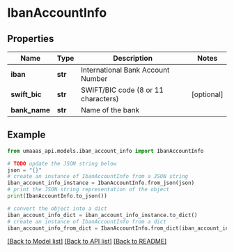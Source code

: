 # IbanAccountInfo


## Properties

Name | Type | Description | Notes
------------ | ------------- | ------------- | -------------
**iban** | **str** | International Bank Account Number | 
**swift_bic** | **str** | SWIFT/BIC code (8 or 11 characters) | [optional] 
**bank_name** | **str** | Name of the bank | 

## Example

```python
from umaaas_api.models.iban_account_info import IbanAccountInfo

# TODO update the JSON string below
json = "{}"
# create an instance of IbanAccountInfo from a JSON string
iban_account_info_instance = IbanAccountInfo.from_json(json)
# print the JSON string representation of the object
print(IbanAccountInfo.to_json())

# convert the object into a dict
iban_account_info_dict = iban_account_info_instance.to_dict()
# create an instance of IbanAccountInfo from a dict
iban_account_info_from_dict = IbanAccountInfo.from_dict(iban_account_info_dict)
```
[[Back to Model list]](../README.md#documentation-for-models) [[Back to API list]](../README.md#documentation-for-api-endpoints) [[Back to README]](../README.md)



